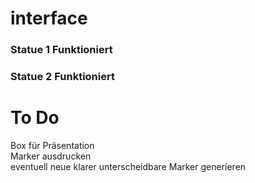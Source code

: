 # interface


<h3>Statue 1 Funktioniert</h3>
<h3>Statue 2 Funktioniert</h3>

<h1>To Do</h1>
<p>Box für Präsentation <br> Marker ausdrucken <br> eventuell neue klarer unterscheidbare Marker generieren</p>
